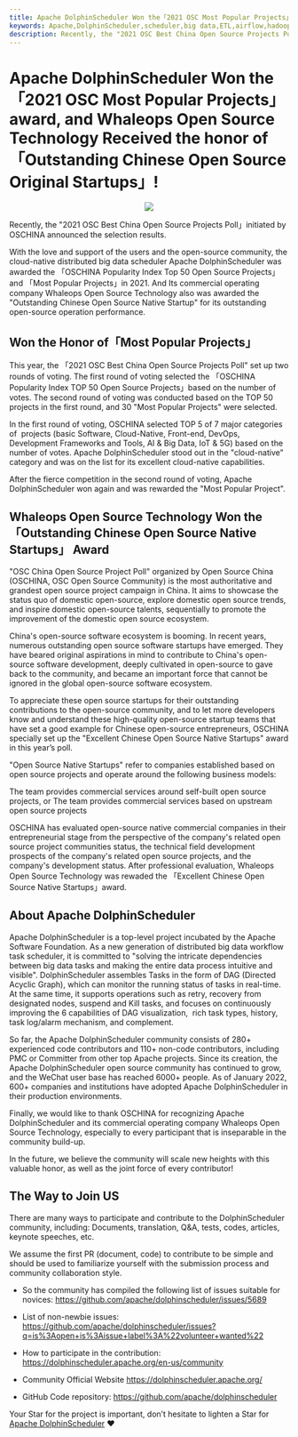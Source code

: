 ```yaml
---
title: Apache DolphinScheduler Won the「2021 OSC Most Popular Projects」award, and Whaleops Open Source Technology Received the honor of「Outstanding Chinese Open Source Original Startups」!
keywords: Apache,DolphinScheduler,scheduler,big data,ETL,airflow,hadoop,orchestration,dataops,2021
description: Recently, the "2021 OSC Best China Open Source Projects Poll」initiated by OSCHINA announced the selection results.
---
```


# Apache DolphinScheduler Won the「2021 OSC Most Popular Projects」award, and Whaleops Open Source Technology Received the honor of「Outstanding Chinese Open Source Original Startups」!

<div align=center>
<img src="https://s1.imgpp.com/2022/01/07/_1ca0eca926145ffc5f05f15b6b612a2b_64635.jpg"/>
</div>

Recently, the "2021 OSC Best China Open Source Projects Poll」initiated by OSCHINA announced the selection results.

With the love and support of the users and the open-source community, the cloud-native distributed big data scheduler Apache DolphinScheduler was awarded the 「OSCHINA Popularity Index Top 50 Open Source Projects」and 「Most Popular Projects」in 2021. And Its commercial operating company Whaleops Open Source Technology also was awarded the "Outstanding Chinese Open Source Native Startup" for its outstanding open-source operation performance.

## Won the Honor of「Most Popular Projects」

This year, the 「2021 OSC Best China Open Source Projects Poll" set up two rounds of voting. The first round of voting selected the 「OSCHINA Popularity Index TOP 50 Open Source Projects」based on the number of votes. The second round of voting was conducted based on the TOP 50 projects in the first round, and 30 "Most Popular Projects" were selected.

In the first round of voting, OSCHINA selected TOP 5 of 7 major categories of  projects (basic Software, Cloud-Native, Front-end, DevOps, Development Frameworks and Tools, AI & Big Data, IoT & 5G) based on the number of votes. Apache DolphinScheduler stood out in the "cloud-native" category and was on the list for its excellent cloud-native capabilities.

After the fierce competition in the second round of voting, Apache DolphinScheduler won again and was rewarded the "Most Popular Project".

## Whaleops Open Source Technology Won the 「Outstanding Chinese Open Source Native Startups」 Award

"OSC China Open Source Project Poll" organized by Open Source China (OSCHINA, OSC Open Source Community) is the most authoritative and grandest open source project campaign in China. It aims to showcase the status quo of domestic open-source, explore domestic open source trends, and inspire domestic open-source talents, sequentially to promote the improvement of the domestic open source ecosystem.

China's open-source software ecosystem is booming. In recent years, numerous outstanding open source software startups have emerged. They have beared original aspirations in mind to contribute to China's open-source software development, deeply cultivated in open-source to gave back to the community, and became an important force that cannot be ignored in the global open-source software ecosystem.

To appreciate these open source startups for their outstanding contributions to the open-source community, and to let more developers know and understand these high-quality open-source startup teams that have set a good example for Chinese open-source entrepreneurs, OSCHINA specially set up the "Excellent Chinese Open Source Native Startups" award in this year’s poll.

"Open Source Native Startups" refer to companies established based on open source projects and operate around the following business models:

The team provides commercial services around self-built open source projects, or
The team provides commercial services based on upstream open source projects

OSCHINA has evaluated open-source native commercial companies in their entrepreneurial stage from the perspective of the company's related open source project communities status, the technical field development prospects of the company's related open source projects, and the company's development status. After professional evaluation, Whaleops Open Source Technology was rewaded the 「Excellent Chinese Open Source Native Startups」award.

## About Apache DolphinScheduler

Apache DolphinScheduler is a top-level project incubated by the Apache Software Foundation. As a new generation of distributed big data workflow task scheduler, it is committed to "solving the intricate dependencies between big data tasks and making the entire data process intuitive and visible". DolphinScheduler assembles Tasks in the form of DAG (Directed Acyclic Graph), which can monitor the running status of tasks in real-time. At the same time, it supports operations such as retry, recovery from designated nodes, suspend and Kill tasks, and focuses on continuously improving the 6 capabilities of DAG visualization,  rich task types, history, task log/alarm mechanism, and complement.

So far, the Apache DolphinScheduler community consists of 280+ experienced code contributors and 110+ non-code contributors, including PMC or Committer from other top Apache projects. Since its creation, the Apache DolphinScheduler open source community has continued to grow, and the WeChat user base has reached 6000+ people. As of January 2022, 600+ companies and institutions have adopted Apache DolphinScheduler in their production environments.

Finally, we would like to thank OSCHINA for recognizing Apache DolphinScheduler and its commercial operating company Whaleops Open Source Technology, especially to every participant that is inseparable in the community build-up.

In the future, we believe the community will scale new heights with this valuable honor, as well as the joint force of every contributor!

## The Way to Join US

There are many ways to participate and contribute to the DolphinScheduler community, including:
Documents, translation, Q&A, tests, codes, articles, keynote speeches, etc.

We assume the first PR (document, code) to contribute to be simple and should be used to familiarize yourself with the submission process and community collaboration style.

- So the community has compiled the following list of issues suitable for novices: https://github.com/apache/dolphinscheduler/issues/5689

- List of non-newbie issues: https://github.com/apache/dolphinscheduler/issues?q=is%3Aopen+is%3Aissue+label%3A%22volunteer+wanted%22
- How to participate in the contribution: https://dolphinscheduler.apache.org/en-us/community

- Community Official Website
  https://dolphinscheduler.apache.org/
- GitHub Code repository: https://github.com/apache/dolphinscheduler

Your Star for the project is important, don’t hesitate to lighten a Star for [Apache DolphinScheduler](https://github.com/apache/dolphinscheduler) ❤️
